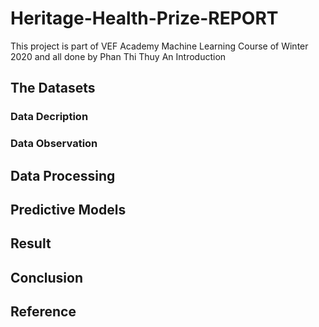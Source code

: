 # Heritage-Health-Prize-REPORT
This project is part of VEF Academy Machine Learning Course of Winter 2020 and all done by Phan Thi Thuy An
 Introduction
## The Datasets
### Data Decription
### Data Observation
## Data Processing
## Predictive Models
## Result
## Conclusion
## Reference
